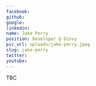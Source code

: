 ```yaml
---
facebook: 
github: 
google: 
linkedin: 
name: Jake Perry
position: Developer @ Divvy
pic_url: uploads/jake-perry.jpeg
slug: jake-perry
twitter: 
youtube: 
---
```

<p>TBC</p>
